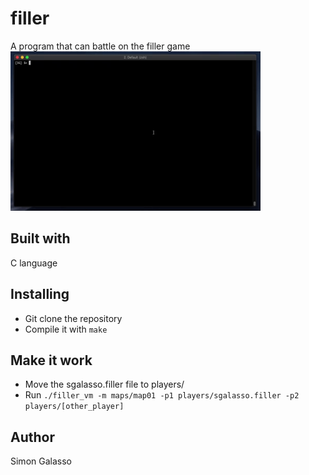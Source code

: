 # filler
A program that can battle on the filler game</br>
<img src="giphy.gif" width="400"></img>
## Built with
C language
## Installing
- Git clone the repository
- Compile it with `make`
## Make it work
- Move the sgalasso.filler file to players/
- Run `./filler_vm -m maps/map01 -p1 players/sgalasso.filler -p2 players/[other_player]`
## Author
Simon Galasso
